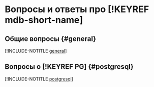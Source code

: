 # Вопросы и ответы про [!KEYREF mdb-short-name]

## Общие вопросы {#general}

[!INCLUDE-NOTITLE [general](general.md)]

## Вопросы о [!KEYREF PG] {#postgresql}

[!INCLUDE-NOTITLE [postgresql](postgresql.md)]
